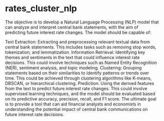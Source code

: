 # rates_cluster_nlp

The objective is to develop a Natural Language Processing (NLP) model that can analyze and interpret central bank statements, with the aim of predicting future interest rate changes. The model should be capable of:

Text Extraction: Extracting and preprocessing relevant textual data from central bank statements. This includes tasks such as removing stop words, tokenization, and lemmatization.
Information Retrieval: Identifying key themes and sentiments in the text that could influence interest rate decisions. This could involve techniques such as Named Entity Recognition (NER), sentiment analysis, and topic modeling.
Clustering: Grouping statements based on their similarities to identify patterns or trends over time. This could be achieved through clustering algorithms like K-means, DBSCAN, or hierarchical clustering.
Prediction: Using the derived features from the text to predict future interest rate changes. This could involve supervised learning techniques, and the model should be evaluated based on its predictive accuracy, precision, recall, and F1 score.
The ultimate goal is to provide a tool that can aid financial analysts and economists in understanding the potential impact of central bank communications on future interest rate decisions.

